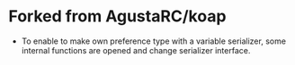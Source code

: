 # Forked from AgustaRC/koap

* To enable to make own preference type with a variable serializer, some internal functions are opened and change serializer interface.

